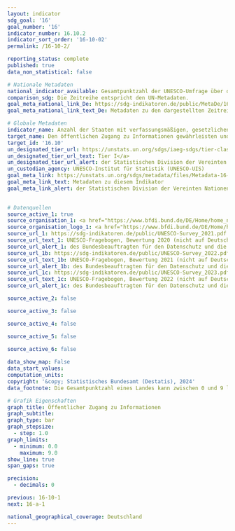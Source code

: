 ```yaml
---
layout: indicator    
sdg_goal: '16'    
goal_number: '16'    
indicator_number: 16.10.2    
indicator_sort_order: '16-10-02'    
permalink: /16-10-2/    

reporting_status: complete    
published: true    
data_non_statistical: false    

# Nationale Metadaten    
national_indicator_available: Gesamtpunktzahl der UNESCO-Umfrage über den öffentlichen Zugang zu Informationen    
comparison_sdg: Die Zeitreihe entspricht den UN-Metadaten.    
goal_meta_national_link_De: https://sdg-indikatoren.de/public/MetaDe/16.10.2.pdf
goal_meta_national_link_text_De: Metadaten zu den dargestellten Zeitreihen    

# Globale Metadaten    
indicator_name: Anzahl der Staaten mit verfassungsmäßigen, gesetzlichen und/ oder politischen Garantien für den öffentlichen Zugang zu Informationen    
target_name: Den öffentlichen Zugang zu Informationen gewährleisten und die Grundfreiheiten schützen, im Einklang mit den nationalen Rechtsvorschriften und völkerrechtlichen Übereinkünften    
target_id: '16.10'    
un_designated_tier_url: https://unstats.un.org/sdgs/iaeg-sdgs/tier-classification/'    
un_designated_tier_url_text: Tier I</a>    
un_designated_tier_url_alert: der Statistischen Division der Vereinten Nationen    
un_custodian_agency: UNESCO-Institut für Statistik (UNESCO-UIS)    
goal_meta_link: https://unstats.un.org/sdgs/metadata/files/Metadata-16-10-02.pdf    
goal_meta_link_text: Metadaten zu diesem Indikator    
goal_meta_link_alert: der Statistischen Division der Vereinten Nationen    
    

# Datenquellen
source_active_1: true
source_organisation_1: <a href="https://www.bfdi.bund.de/DE/Home/home_node.html" target="_blank" onclick="return confirm_alert('des Bundesbeauftragten für den Datenschutz und die Informationsfreiheit','De');"> Der Bundesbeauftragte für den Datenschutz und die Informationsfreiheit </a>
source_organisation_logo_1: <a href="https://www.bfdi.bund.de/DE/Home/home_node.html" target="_blank" onclick="return confirm_alert('des Bundesbeauftragten für den Datenschutz und die Informationsfreiheit','De');"><img src="https://sdg-indikatoren.de/public/OrgImgDe/bfdi.png" alt="Logo bfdi" style="height:60px; width:148px"/></a>
source_url_1: https://sdg-indikatoren.de/public/UNESCO-Survey_2021.pdf
source_url_text_1: UNESCO-Fragebogen, Bewertung 2020 (nicht auf Deutsch verfügbar)
source_url_alert_1: des Bundesbeauftragten für den Datenschutz und die Informationsfreiheit
source_url_1b: https://sdg-indikatoren.de/public/UNESCO-Survey_2022.pdf
source_url_text_1b: UNESCO-Fragebogen, Bewertung 2021 (nicht auf Deutsch verfügbar)
source_url_alert_1b: des Bundesbeauftragten für den Datenschutz und die Informationsfreiheit
source_url_1c: https://sdg-indikatoren.de/public/UNESCO-Survey_2023.pdf
source_url_text_1c: UNESCO-Fragebogen, Bewertung 2022 (nicht auf Deutsch verfügbar)
source_url_alert_1c: des Bundesbeauftragten für den Datenschutz und die Informationsfreiheit

source_active_2: false

source_active_3: false

source_active_4: false

source_active_5: false

source_active_6: false
    
data_show_map: False    
data_start_values:     
computation_units:     
copyright: '&copy; Statistisches Bundesamt (Destatis), 2024'    
data_footnote: Die Gesamtpunktzahl eines Landes kann zwischen 0 und 9 liegen.    

# Grafik Eigenschaften    
graph_title: Öffentlicher Zugang zu Informationen
graph_subtitle:     
graph_type: bar
graph_stepsize: 
  - step: 1.0    
graph_limits:
  - minimum: 0.0
    maximum: 9.0
show_line: true
span_gaps: true

precision:
  - decimals: 0    

previous: 16-10-1    
next: 16-a-1    

national_geographical_coverage: Deutschland    
---
```


<span></span>